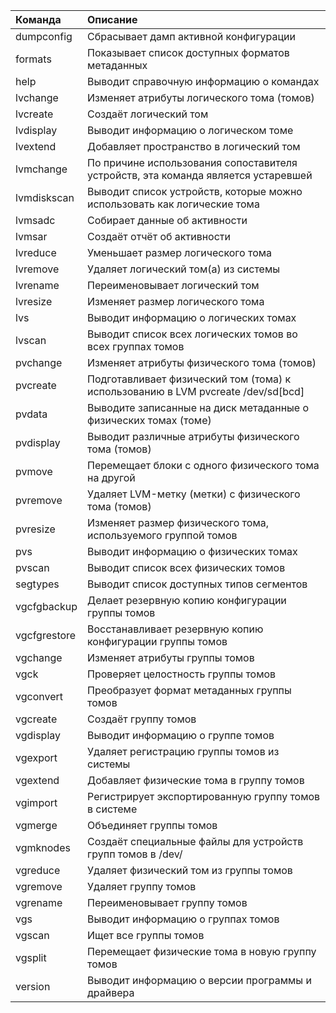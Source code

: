 | Команда	     | Описание |
|:-------------|:-------------|
| dumpconfig	 | Сбрасывает дамп активной конфигурации |
| formats	     | Показывает список доступных форматов метаданных |
| help	       | Выводит справочную информацию о командах |
| lvchange	   | Изменяет атрибуты логического тома (томов) |
| lvcreate	   | Создаёт логический том |
| lvdisplay	   | Выводит информацию о логическом томе |
| lvextend	   | Добавляет пространство в логический том |
| lvmchange	   | По причине использования сопоставителя устройств, эта команда является устаревшей |
| lvmdiskscan	 | Выводит список устройств, которые можно использовать как логические тома |
| lvmsadc	     | Собирает данные об активности |
| lvmsar	     | Создаёт отчёт об активности |
| lvreduce     |	Уменьшает размер логического тома |
| lvremove     |	Удаляет логический том(а) из системы |
| lvrename     |	Переименовывает логический том |
| lvresize     |	Изменяет размер логического тома |
| lvs	         | Выводит информацию о логических томах |
| lvscan       |	Выводит список всех логических томов во всех группах томов |
| pvchange     |	Изменяет атрибуты физического тома (томов) |
| pvcreate     |	Подготавливает физический том (тома) к использованию в LVM pvcreate /dev/sd[bcd]  | 
| pvdata	     | Выводите записанные на диск метаданные о физических томах (томе) |
| pvdisplay    |	Выводит различные атрибуты физического тома (томов) |
| pvmove       |	Перемещает блоки с одного физического тома на другой |
| pvremove     |	Удаляет LVM-метку (метки) с физического тома (томов) |
| pvresize	   | Изменяет размер физического тома, используемого группой томов |
| pvs	         | Выводит информацию о физических томах |
| pvscan       |	Выводит список всех физических томов |
| segtypes     |	Выводит список доступных типов сегментов |
| vgcfgbackup  |	Делает резервную копию конфигурации группы томов |
| vgcfgrestore |	Восстанавливает резервную копию конфигурации группы томов |
| vgchange	   | Изменяет атрибуты группы томов |
| vgck	       | Проверяет целостность группы томов |
| vgconvert    |	Преобразует формат метаданных группы томов |
| vgcreate     |	Создаёт группу томов |
| vgdisplay	   | Выводит информацию о группе томов |
| vgexport	   | Удаляет регистрацию группы томов из системы |
| vgextend	   | Добавляет физические тома в группу томов |
| vgimport	   | Регистрирует экспортированную группу томов в системе |
| vgmerge	     | Объединяет группы томов |
| vgmknodes	   | Создаёт специальные файлы для устройств групп томов в /dev/ |
| vgreduce	   | Удаляет физический том из группы томов |
| vgremove	   | Удаляет группу томов |
| vgrename	   | Переименовывает группу томов |
| vgs	         | Выводит информацию о группах томов |
| vgscan       |	Ищет все группы томов |
| vgsplit      |	Перемещает физические тома в новую группу томов |
| version	     | Выводит информацию о версии программы и драйвера |
